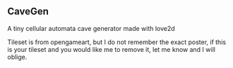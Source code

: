 ## CaveGen

A tiny cellular automata cave generator made with love2d

Tileset is from opengameart, but I do not remember the exact poster, if this is your tileset and you would like me to remove it, let me know and I will oblige.